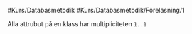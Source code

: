 #Kurs/Databasmetodik  #Kurs/Databasmetodik/Föreläsning/1 

Alla attrubut på en klass har multipliciteten ``1..1``